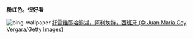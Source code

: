 
**粉红色，很好看**

![bing-wallpaper](https://www.bing.com/th?id=OHR.LasLagunas_ZH-CN9917702340_1920x1080.jpg)
[托雷维耶哈潟湖，阿利坎特，西班牙 (© Juan Maria Coy Vergara/Getty Images)](https://www.bing.com/search?q=%E6%89%98%E9%9B%B7%E7%BB%B4%E8%80%B6%E5%93%88&amp;form=hpcapt&amp;mkt=zh-cn)
  